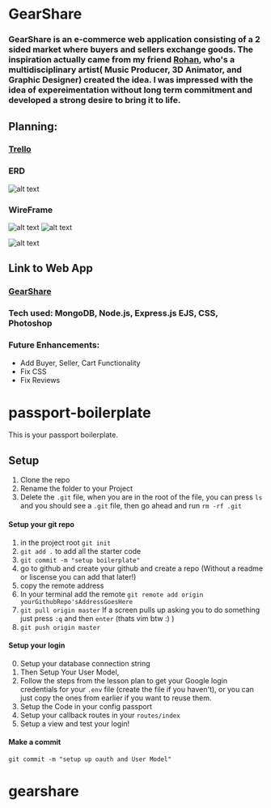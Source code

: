 # GearShare
### GearShare is an e-commerce web application consisting of a 2 sided market where buyers and sellers exchange goods. The inspiration actually came from my friend [Rohan](https://www.instagram.com/rohan.jpg/),  who's a multidisciplinary artist( Music Producer, 3D Animator, and Graphic Designer) created the idea. I was impressed with the idea of expereimentation without long term commitment and developed a strong desire to bring it to life. 
## Planning:
### [Trello](https://trello.com/b/4LwTrnYk/gearshare)<br />
### ERD
![alt text](https://i.imgur.com/bVQDQOs.png)


### WireFrame
![alt text](https://i.imgur.com/DmmxaXY.png)
![alt text](https://i.imgur.com/nobnG2H.jpg)

![alt text](https://i.imgur.com/mSTM9Gy.jpg)
## Link to Web App
### [GearShare](https://gearshare-app.herokuapp.com/)<br />
### Tech used: MongoDB, Node.js, Express.js EJS, CSS, Photoshop
### Future Enhancements: 
* Add Buyer, Seller, Cart Functionality
* Fix CSS
* Fix Reviews


# passport-boilerplate


This is your passport boilerplate.

## Setup 

1. Clone the repo
2. Rename the folder to your Project
3. Delete the `.git` file, when you are in the root of the file, you can press `ls` and you should see a `.git` file, then go ahead and run `rm -rf .git`


#### Setup your git repo
1. in the project root `git init`
2. `git add .` to add all the starter code
3. `git commit -m "setup boilerplate"` 
4. go to github and create your github and create a repo (Without a readme or liscense you can add that later!)
5. copy the remote address
6. In your terminal add the remote `git remote add origin yourGithubRepo'sAddressGoesHere`
7. `git pull origin master` If a screen pulls up asking you to do something just press `:q` and then `enter` (thats vim btw :) )
8. `git push origin master`

#### Setup your login

0. Setup your database connection string
1. Then Setup Your User Model, 
2. Follow the steps from the lesson plan to get your Google login credentials for your `.env` file (create the file if you haven't), or you can just copy the ones from earlier if you want to reuse them.
3. Setup the Code in your config passport 
4. Setup your callback routes in your `routes/index`
5. Setup a view and test your login!

#### Make a commit 

```git commit -m "setup up oauth and User Model"```
# gearshare
